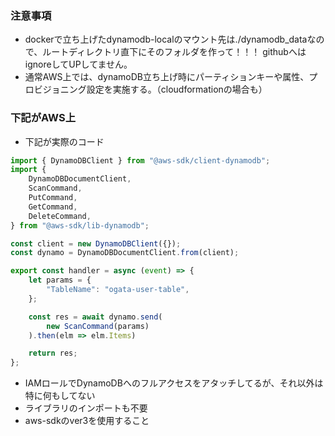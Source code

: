 ### 注意事項
- dockerで立ち上げたdynamodb-localのマウント先は./dynamodb_dataなので、ルートディレクトリ直下にそのフォルダを作って！！！ githubへはignoreしてUPしてません。
- 通常AWS上では、dynamoDB立ち上げ時にパーティションキーや属性、プロビジョニング設定を実施する。（cloudformationの場合も）


### 下記がAWS上

- 下記が実際のコード

```javascript
import { DynamoDBClient } from "@aws-sdk/client-dynamodb";
import {
    DynamoDBDocumentClient,
    ScanCommand,
    PutCommand,
    GetCommand,
    DeleteCommand,
} from "@aws-sdk/lib-dynamodb";

const client = new DynamoDBClient({});
const dynamo = DynamoDBDocumentClient.from(client);

export const handler = async (event) => {
    let params = {
        "TableName": "ogata-user-table",
    };

    const res = await dynamo.send(
        new ScanCommand(params)
    ).then(elm => elm.Items)

    return res;
};


```

- IAMロールでDynamoDBへのフルアクセスをアタッチしてるが、それ以外は特に何もしてない
- ライブラリのインポートも不要
- aws-sdkのver3を使用すること